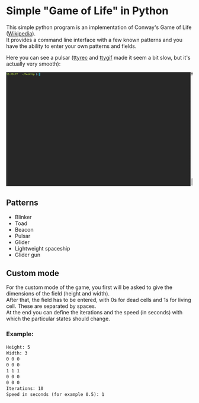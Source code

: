 # Simple "Game of Life" in Python

This simple python program is an implementation of Conway's Game of Life ([Wikipedia](https://en.wikipedia.org/wiki/Conway's_Game_of_Life)).  
It provides a command line interface with a few known patterns and you have the ability to enter your own patterns and fields.

Here you can see a pulsar ([ttyrec](http://0xcc.net/ttyrec/index.html.en) and [ttygif](https://github.com/icholy/ttygif) made it seem a bit slow, but it's actually very smooth):  

![](pulsar.gif)

## Patterns
* Blinker
* Toad
* Beacon
* Pulsar
* Glider
* Lightweight spaceship
* Glider gun

## Custom mode
For the custom mode of the game, you first will be asked to give the dimensions of the field (height and width).  
After that, the field has to be entered, with 0s for dead cells and 1s for living cell. These are separated by spaces.  
At the end you can define the iterations and the speed (in seconds) with which the particular states should change.  
### Example:
```
Height: 5
Width: 3
0 0 0
0 0 0
1 1 1
0 0 0
0 0 0
Iterations: 10
Speed in seconds (for example 0.5): 1
```
